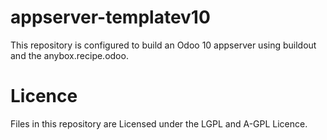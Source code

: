 # appserver-templatev10

This repository is configured to build an Odoo 10 appserver using buildout and the anybox.recipe.odoo.

# Licence

Files in this repository are Licensed under the LGPL and A-GPL Licence.

